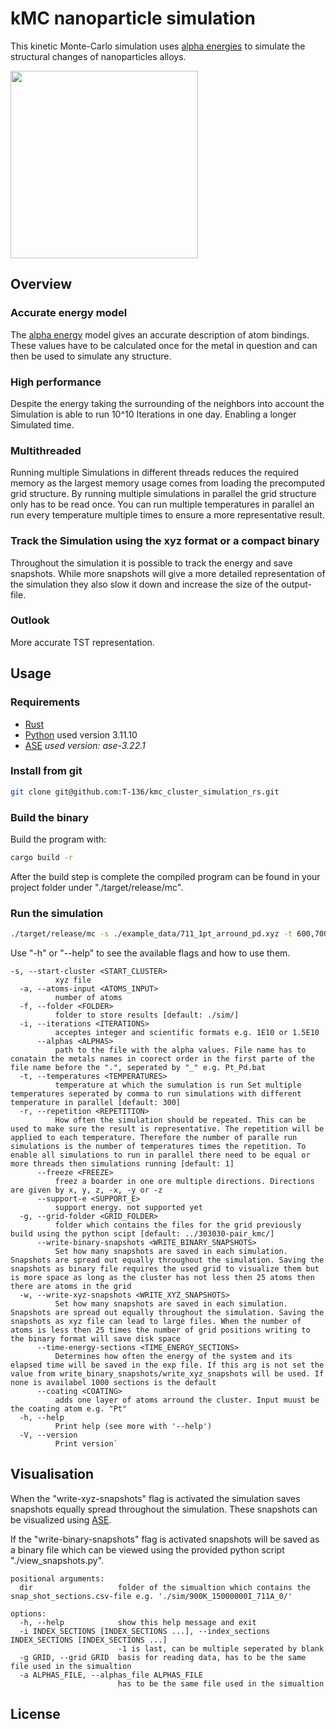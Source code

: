 # kMC nanoparticle simulation

This kinetic Monte-Carlo simulation uses [alpha energies](https://pubs.acs.org/doi/abs/10.1021/acscatal.3c04337) to simulate the structural changes of nanoparticles alloys.  

<img src="https://github.com/user-attachments/assets/848a53df-a2df-49a5-b222-5c92cb6b5b69" width="300"  />


## Overview 

### Accurate energy model
The [alpha energy](https://pubs.acs.org/doi/abs/10.1021/acscatal.3c04337) model gives an accurate description of atom bindings. These values have to be calculated once for the metal in question and can then be used to simulate any structure. 

### High performance
Despite the energy taking the surrounding of the neighbors into account the Simulation is able to run 10^10 Iterations in one day. Enabling a longer Simulated time.

### Multithreaded
Running multiple Simulations in different threads reduces the required memory as the largest memory usage comes from loading the precomputed grid structure. By running multiple simulations in parallel the grid structure only has to be read once. You can run multiple temperatures in parallel an run every temperature multiple times to ensure a more representative result.

### Track the Simulation using the xyz format or a compact binary
Throughout the simulation it is possible to track the energy and save snapshots. While more snapshots will give a more detailed representation of the simulation they also slow it down and increase the size of the output-file. 

### Outlook
More accurate TST representation.

## Usage

### Requirements

- [Rust](https://www.rust-lang.org/tools/install)
- [Python](https://www.python.org/) used version 3.11.10
- [ASE](https://wiki.fysik.dtu.dk/ase/) *used version: ase-3.22.1*

### Install from git 
```bash
git clone git@github.com:T-136/kmc_cluster_simulation_rs.git
```

### Build the binary

Build the program with:
```bash
cargo build -r
```
After the build step is complete the compiled program can be found in your project folder under "./target/release/mc".


### Run the simulation
```bash
./target/release/mc -s ./example_data/711_1pt_arround_pd.xyz -t 600,700  -i 1e8 -r 1  --alphas ./alpha_alt.json  -g ../303030-pair_kmc/ -w
```

Use "-h" or "--help" to see the available flags and how to use them. 
```
-s, --start-cluster <START_CLUSTER>
          xyz file
  -a, --atoms-input <ATOMS_INPUT>
          number of atoms
  -f, --folder <FOLDER>
          folder to store results [default: ./sim/]
  -i, --iterations <ITERATIONS>
          acceptes integer and scientific formats e.g. 1E10 or 1.5E10
      --alphas <ALPHAS>
          path to the file with the alpha values. File name has to conatain the metals names in coorect order in the first parte of the file name before the ".", seperated by "_" e.g. Pt_Pd.bat
  -t, --temperatures <TEMPERATURES>
          temperature at which the sumulation is run Set multiple temperatures seperated by comma to run simulations with different temperature in parallel [default: 300]
  -r, --repetition <REPETITION>
          How often the simulation should be repeated. This can be used to make sure the result is representative. The repetition will be applied to each temperature. Therefore the number of paralle run simulations is the number of temperatures times the repetition. To enable all simulations to run in parallel there need to be equal or more threads then simulations running [default: 1]
      --freeze <FREEZE>
          freez a boarder in one ore multiple directions. Directions are given by x, y, z, -x, -y or -z
      --support-e <SUPPORT_E>
          support energy. not supported yet
  -g, --grid-folder <GRID_FOLDER>
          folder which contains the files for the grid previously build using the python scipt [default: ../303030-pair_kmc/]
      --write-binary-snapshots <WRITE_BINARY_SNAPSHOTS>
          Set how many snapshots are saved in each simulation. Snapshots are spread out equally throughout the simulation. Saving the snapshots as binary file requires the used grid to visualize them but is more space as long as the cluster has not less then 25 atoms then there are atoms in the grid
  -w, --write-xyz-snapshots <WRITE_XYZ_SNAPSHOTS>
          Set how many snapshots are saved in each simulation. Snapshots are spread out equally throughout the simulation. Saving the snapshots as xyz file can lead to large files. When the number of atoms is less then 25 times the number of grid positions writing to the binary format will save disk space
      --time-energy-sections <TIME_ENERGY_SECTIONS>
          Determines how often the energy of the system and its elapsed time will be saved in the exp file. If this arg is not set the value from write_binary_snapshots/write_xyz_snapshots will be used. If none is availabel 1000 sections is the default
      --coating <COATING>
          adds one layer of atoms arround the cluster. Input muust be the coating atom e.g. "Pt"
  -h, --help
          Print help (see more with '--help')
  -V, --version
          Print version`
```

## Visualisation
When the "write-xyz-snapshots" flag is activated the simulation saves snapshots equally spread throughout the simulation. These snapshots can be visualized using [ASE](https://wiki.fysik.dtu.dk/ase/).

If the "write-binary-snapshots" flag is activated snapshots will be saved as a binary file which can be viewed  using the provided python script "./view_snapshots.py".

```
positional arguments:
  dir                   folder of the simualtion which contains the snap_shot_sections.csv-file e.g. './sim/900K_15000000I_711A_0/'

options:
  -h, --help            show this help message and exit
  -i INDEX_SECTIONS [INDEX_SECTIONS ...], --index_sections INDEX_SECTIONS [INDEX_SECTIONS ...]
                        -1 is last, can be multiple seperated by blank
  -g GRID, --grid GRID  basis for reading data, has to be the same file used in the simualtion
  -a ALPHAS_FILE, --alphas_file ALPHAS_FILE
                        has to be the same file used in the simualtion
```
## License


